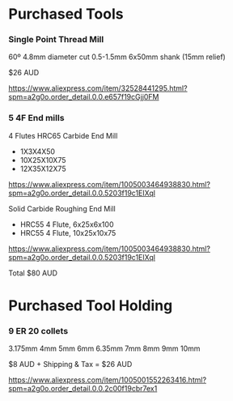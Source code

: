 # Purchased Tools

### Single Point Thread Mill

60º 4.8mm diameter cut 0.5-1.5mm 6x50mm shank (15mm relief)

$26 AUD

https://www.aliexpress.com/item/32528441295.html?spm=a2g0o.order_detail.0.0.e657f19cGjj0FM

### 5 4F End mills

4 Flutes HRC65 Carbide End Mill

 - 1X3X4X50
 - 10X25X10X75
 - 12X35X12X75

https://www.aliexpress.com/item/1005003464938830.html?spm=a2g0o.order_detail.0.0.5203f19c1EIXql

Solid Carbide Roughing End Mill

 - HRC55 4 Flute, 6x25x6x100
 - HRC55 4 Flute, 10x25x10x75

https://www.aliexpress.com/item/1005003464938830.html?spm=a2g0o.order_detail.0.0.5203f19c1EIXql

Total $80 AUD

# Purchased Tool Holding

### 9 ER 20 collets 

3.175mm 4mm 5mm 6mm 6.35mm 7mm 8mm 9mm 10mm

$8 AUD + Shipping & Tax = $26 AUD

https://www.aliexpress.com/item/1005001552263416.html?spm=a2g0o.order_detail.0.0.2c00f19cbr7ex1